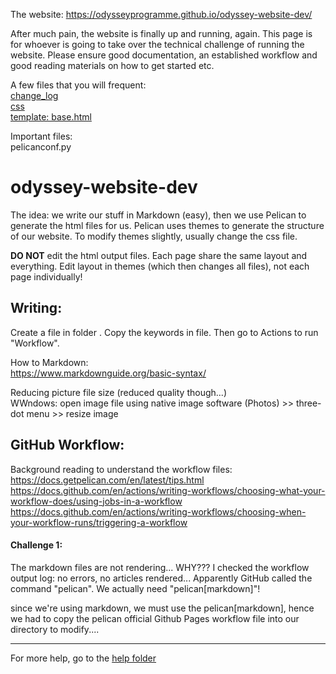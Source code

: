 The website: https://odysseyprogramme.github.io/odyssey-website-dev/

After much pain, the website is finally up and running, again. This page is for whoever is going to take over the technical challenge of running the website. Please ensure good documentation, an established workflow and good reading materials on how to get started etc.

A few files that you will frequent:  
[change_log](https://github.com/odysseyprogramme/odysseyprogramme.github.io/blob/main/help/change_log.md)  
[css](https://github.com/odysseyprogramme/odysseyprogramme.github.io/blob/main/themes/bricks/static/css/lamboz.css)  
[template: base.html](https://github.com/odysseyprogramme/odysseyprogramme.github.io/blob/main/themes/bricks/templates/base.html)

Important files:  
pelicanconf.py

# odyssey-website-dev
The idea: we write our stuff in Markdown (easy), then we use Pelican to generate the html files for us. Pelican uses themes to generate the structure of our website. To modify themes slightly, usually change the css file.

**DO NOT** edit the html output files. Each page share the same layout and everything. Edit layout in themes (which then changes all files), not each page individually!

## Writing:
Create a file in folder <content>. Copy the keywords in <format> file. Then go to Actions to run "Workflow".

How to Markdown:  
https://www.markdownguide.org/basic-syntax/

Reducing picture file size (reduced quality though...)  
WWndows: open image file using native image software (Photos) >> three-dot menu >> resize image

## GitHub Workflow:
Background reading to understand the workflow files:  
https://docs.getpelican.com/en/latest/tips.html  
https://docs.github.com/en/actions/writing-workflows/choosing-what-your-workflow-does/using-jobs-in-a-workflow  
https://docs.github.com/en/actions/writing-workflows/choosing-when-your-workflow-runs/triggering-a-workflow  

#### Challenge 1:  
The markdown files are not rendering... WHY??? I checked the workflow output log: no errors, no articles rendered... Apparently GitHub called the command "pelican". We actually need "pelican[markdown]"!

since we're using markdown, we must use the pelican[markdown], hence we had to copy the pelican official Github Pages workflow file into our directory to modify....




___________________________________________________________________________________________

For more help, go to the [help folder](https://github.com/odysseyprogramme/odysseyprogramme.github.io/tree/main/help)


